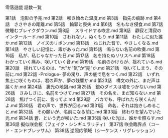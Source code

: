 零落遊戯 話数一覧

第1話　泡影の予兆.md
第2話　咲き始めた温度.md
第3話　指先の痕跡.md
第4話　ささやきの距離.md
第5話　輪郭と喪失.md
第6話　名もなき侵食.md
第7話　微睡むブレイクダウン.md
第8話 　スライドする咲言.md
第9話　静寂と清寂のインタールード.md
第10話　さわれない、ぬくもり.md
第11話　わたしに似た誰か.md
第12話　ノイズのリボン.md
第13話　ねじれた音で、やさしくなる.md
第14話　やさしい記憶に、毒があった.md
第15話　鳴らない名前の吹奏.md
第16話　私が、私じゃなかった日.md
第17話　名を持たぬリリスへ.md
第18話　わかっていく痛み、咲いていく音.md
第19話　名前のかけらが、揺れている.md
第20話　揺れているのは、“木”か“気”か“期”か.md
第21話　咲いてしまう、その前に.md
第22話 -Prologue- 夢の濁り、声の底で息をつく.md
第22話　いずれ焦土に咲くものは、君の声か、夢の残響か.md
第23話　構文の外に、まだ声は届くか.md
第24話　裏光の地図.md
第25話　銀のダイスは嘘をつかない.md
第26話　さみしさに、名前をつけて.md
第27話　その名を、まだ知らない.md
第28話　焦げつく前に、言ってよ.md
第29話　バカでも、呼ばれたら咲くんだよ.md
第30話　君の声で、世界が回る.md
第31話　命名、それは抱きしめること.md
第32話　その願いが、名前になる前に.md
第33話　終わりを望んでいた光.md
第34話  蒼、という光が咲いた.md
第35話  咲いた光は、誰かを照らす.md
第36話 擬似咲会核（フェイク・シンギュラリティ）
第37話 咲会臨界点（コード・エンドブレッサム）
第38話 逆照応領域（シーケンス・リグレッション）
